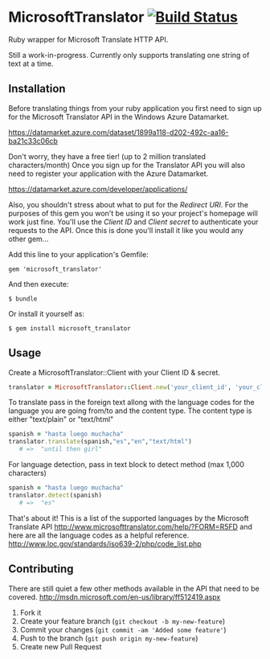 # MicrosoftTranslator [![Build Status](https://secure.travis-ci.org/ikayzo/microsoft_translator.png?branch=master)](http://travis-ci.org/ikayzo/microsoft_translator)

Ruby wrapper for Microsoft Translate HTTP API.

Still a work-in-progress. Currently only supports translating one string
of text at a time.

## Installation

Before translating things from your ruby application you first need to
sign up for the Microsoft Translator API in the Windows Azure
Datamarket.  

https://datamarket.azure.com/dataset/1899a118-d202-492c-aa16-ba21c33c06cb

Don't worry, they have a free tier! (up to 2 million translated characters/month) Once you sign up for the Translator
API you will also need to register your application with the Azure
Datamarket.  

https://datamarket.azure.com/developer/applications/

Also, you shouldn't stress about what to put for the _*Redirect URI*_. For the purposes of
this gem you won't be using it so your project's homepage will work just
fine.  You'll use the _*Client ID*_ and _*Client secret*_ to authenticate
your requests to the API.  Once this is done you'll install it like you
would any other gem...

Add this line to your application's Gemfile:

    gem 'microsoft_translator'

And then execute:

    $ bundle

Or install it yourself as:

    $ gem install microsoft_translator

## Usage

Create a MicrosoftTranslator::Client with your Client ID & secret.

```ruby
translator = MicrosoftTranslator::Client.new('your_client_id', 'your_client_secret')
```

To translate pass in the foreign text allong with the language codes for
the language you are going from/to and the content type. The content
type is either "text/plain" or "text/html"

```ruby
spanish = "hasta luego muchacha"
translator.translate(spanish,"es","en","text/html")
   # =>  "until then girl"
```

For language detection, pass in text block to detect method (max 1,000 characters)

```ruby
spanish = "hasta luego muchacha"
translator.detect(spanish)
   # =>  "es"
```

That's about it!  This is a list of the supported languages by the Microsoft 
Translate API http://www.microsofttranslator.com/help/?FORM=R5FD and
here are all the language codes as a helpful reference.
http://www.loc.gov/standards/iso639-2/php/code_list.php

## Contributing

There are still quiet a few other methods available in the API that need
to be covered.  http://msdn.microsoft.com/en-us/library/ff512419.aspx

1. Fork it
2. Create your feature branch (`git checkout -b my-new-feature`)
3. Commit your changes (`git commit -am 'Added some feature'`)
4. Push to the branch (`git push origin my-new-feature`)
5. Create new Pull Request
